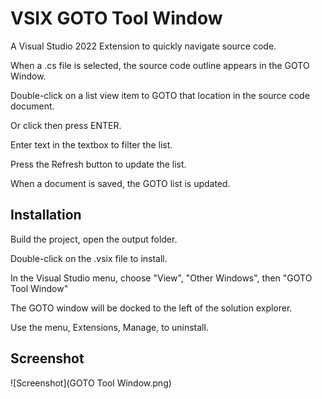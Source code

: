 ﻿# VSIX GOTO Tool Window

A Visual Studio 2022 Extension to quickly navigate source code.

When a .cs file is selected, the source code outline appears in the GOTO Window.

Double-click on a list view item to GOTO that location in the source code document.

Or click then press ENTER.

Enter text in the textbox to filter the list.

Press the Refresh button to update the list.

When a document is saved, the GOTO list is updated.

## Installation

Build the project, open the output folder.

Double-click on the .vsix file to install.

In the Visual Studio menu, choose "View", "Other Windows", then "GOTO Tool Window"

The GOTO window will be docked to the left of the solution explorer.

Use the menu, Extensions, Manage, to uninstall.

## Screenshot

![Screenshot](GOTO Tool Window.png)
 

